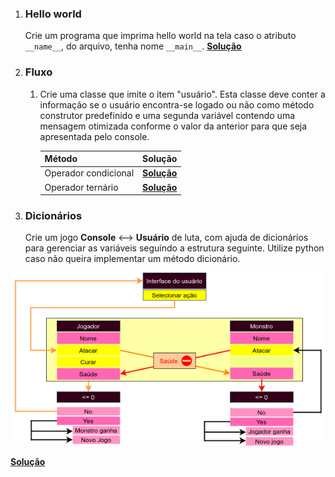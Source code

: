 1. ### Hello world
    Crie um programa que imprima hello world na tela caso o atributo `__name__`, do arquivo, tenha nome `__main__`. [**Solução**](./main/main.py)
2. ### Fluxo

    1. Crie uma classe que imite o item "usuário". Esta classe deve conter a informação se o usuário encontra-se logado ou não como método construtor predefinido e uma segunda variável contendo uma mensagem otimizada conforme o valor da anterior para que seja apresentada pelo console. 
    
        Método | Solução
        ---|---
        Operador condicional | [**Solução**](../others/fluxo/condicional/A-AAE.py)
        Operador ternário | [**Solução**](../others/fluxo/ternário/A-AAE.py)
3. ### Dicionários
    Crie um jogo **Console** <--> **Usuário** de luta, com ajuda de dicionários para gerenciar as variáveis seguindo a estrutura seguinte. Utilize python caso não queira implementar um método dicionário.

<div align="center"><img src="../assets/code_structure_B-AAK.png"/></div>

[**Solução**](./dict/B-AAK.py)